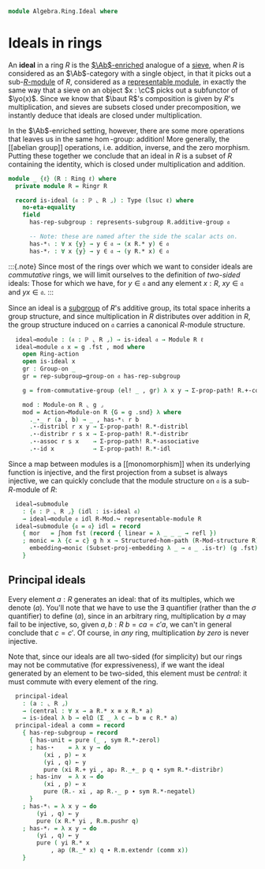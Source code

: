 <!--
```agda
open import Algebra.Ring.Module.Action
open import Algebra.Group.Subgroup
open import Algebra.Ring.Module
open import Algebra.Group.Ab
open import Algebra.Group
open import Algebra.Ring

open import Cat.Displayed.Univalence.Thin
open import Cat.Displayed.Total
open import Cat.Prelude

open import Data.Power

import Algebra.Ring.Reasoning as Ringr
```
-->

```agda
module Algebra.Ring.Ideal where
```

# Ideals in rings

An **ideal** in a ring $R$ is the [$\Ab$-enriched] analogue of a
[sieve], when $R$ is considered as an $\Ab$-category with a single
object, in that it picks out a sub-[$R$-module] of $R$, considered as a
[representable module], in exactly the same way that a sieve on an
object $x : \cC$ picks out a subfunctor of $\yo(x)$. Since we know that
$\baut R$'s composition is given by $R$'s multiplication, and sieves are
subsets closed under precomposition, we instantly deduce that ideals are
closed under multiplication.

[$\Ab$-enriched]: Cat.Abelian.Base.html#ab-enriched-categories
[sieve]: Cat.Diagram.Sieve.html
[$R$-module]: Algebra.Ring.Module.html#modules
[representable module]: Algebra.Ring.Module.html#representable-modules

In the $\Ab$-enriched setting, however, there are some more operations
that leaves us in the same $\hom$-group: addition! More generally, the
[[abelian group]] operations, i.e. addition, inverse, and the zero
morphism.  Putting these together we conclude that an ideal in $R$ is a
subset of $R$ containing the identity, which is closed under
multiplication and addition.


```agda
module _ {ℓ} (R : Ring ℓ) where
  private module R = Ringr R

  record is-ideal (𝔞 : ℙ ⌞ R ⌟) : Type (lsuc ℓ) where
    no-eta-equality
    field
      has-rep-subgroup : represents-subgroup R.additive-group 𝔞

      -- Note: these are named after the side the scalar acts on.
      has-*ₗ : ∀ x {y} → y ∈ 𝔞 → (x R.* y) ∈ 𝔞
      has-*ᵣ : ∀ x {y} → y ∈ 𝔞 → (y R.* x) ∈ 𝔞
```

:::{.note}
Since most of the rings over which we want to consider ideals
are _commutative_ rings, we will limit ourselves to the definition of
_two-sided_ ideals: Those for which we have, for $y \in \mathfrak{a}$
and any element $x : R$, $xy \in \mathfrak{a}$ and $yx \in
\mathfrak{a}$.
:::

<!--
```agda
    open represents-subgroup has-rep-subgroup
      renaming ( has-unit to has-0 ; has-⋆ to has-+ ; has-inv to has-neg )
      public

    ideal→normal : normal-subgroup R.additive-group 𝔞
    ideal→normal .normal-subgroup.has-rep = has-rep-subgroup
    ideal→normal .normal-subgroup.has-conjugate {y = y} x∈𝔞 =
      subst (_∈ 𝔞) (sym (ap (y R.+_) R.+-commutes ∙ R.cancell R.+-invr)) x∈𝔞

    open normal-subgroup ideal→normal hiding (has-rep) public
```
-->

Since an ideal is a [subgroup] of $R$'s additive group, its total space
inherits a group structure, and since multiplication in $R$ distributes
over addition in $R$, the group structure induced on $\mathfrak{a}$
carries a canonical $R$-module structure.

[subgroup]: Algebra.Group.Subgroup.html

```agda
  ideal→module : (𝔞 : ℙ ⌞ R ⌟) → is-ideal 𝔞 → Module R ℓ
  ideal→module 𝔞 x = g .fst , mod where
    open Ring-action
    open is-ideal x
    gr : Group-on _
    gr = rep-subgroup→group-on 𝔞 has-rep-subgroup

    g = from-commutative-group (el! _ , gr) λ x y → Σ-prop-path! R.+-commutes

    mod : Module-on R ⌞ g ⌟
    mod = Action→Module-on R {G = g .snd} λ where
      ._⋆_ r (a , b) → _ , has-*ₗ r b
      .⋆-distribl r x y → Σ-prop-path! R.*-distribl
      .⋆-distribr r s x → Σ-prop-path! R.*-distribr
      .⋆-assoc r s x    → Σ-prop-path! R.*-associative
      .⋆-id x           → Σ-prop-path! R.*-idl
```

Since a map between modules is a [[monomorphism]] when its underlying
function is injective, and the first projection from a subset is always
injective, we can quickly conclude that the module structure on
$\mathfrak{a}$ is a sub-$R$-module of $R$:

```agda
  ideal→submodule
    : {𝔞 : ℙ ⌞ R ⌟} (idl : is-ideal 𝔞)
    → ideal→module 𝔞 idl R-Mod.↪ representable-module R
  ideal→submodule {𝔞 = 𝔞} idl = record
    { mor   = ∫hom fst (record { linear = λ _ _ _ → refl })
    ; monic = λ {c = c} g h x → Structured-hom-path (R-Mod-structure R) $
      embedding→monic (Subset-proj-embedding λ _ → 𝔞 _ .is-tr) (g .fst) (h .fst) (ap fst x)
    }
```

## Principal ideals

Every element $a : R$ generates an ideal: that of its multiples, which
we denote $(a)$. You'll note that we have to use the $\exists$
quantifier (rather than the $\sigma$ quantifier) to define $(a)$, since
in an arbitrary ring, multiplication by $a$ may fail to be injective,
so, given $a, b : R$ $b = ca = c'a$, we can't in general conclude that
$c = c'$.  Of course, in _any_ ring, multiplication _by zero_ is never
injective.

Note that, since our ideals are all two-sided (for simplicity) but our
rings may not be commutative (for expressiveness), if we want the ideal
generated by an element to be two-sided, this element must be *central*:
it must commute with every element of the ring.

```agda
  principal-ideal
    : (a : ⌞ R ⌟)
    → (central : ∀ x → a R.* x ≡ x R.* a)
    → is-ideal λ b → elΩ (Σ _ λ c → b ≡ c R.* a)
  principal-ideal a comm = record
    { has-rep-subgroup = record
      { has-unit = pure (_ , sym R.*-zerol)
      ; has-⋆    = λ x y → do
          (xi , p) ← x
          (yi , q) ← y
          pure (xi R.+ yi , ap₂ R._+_ p q ∙ sym R.*-distribr)
      ; has-inv  = λ x → do
          (xi , p) ← x
          pure (R.- xi , ap R.-_ p ∙ sym R.*-negatel)
      }
    ; has-*ₗ = λ x y → do
        (yi , q) ← y
        pure (x R.* yi , R.m.pushr q)
    ; has-*ᵣ = λ x y → do
        (yi , q) ← y
        pure ( yi R.* x
            , ap (R._* x) q ∙ R.m.extendr (comm x))
    }
```
